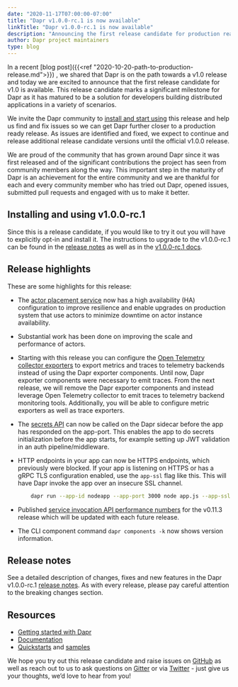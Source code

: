 ```yaml
---
date: "2020-11-17T07:00:00-07:00"
title: "Dapr v1.0.0-rc.1 is now available"
linkTitle: "Dapr v1.0.0-rc.1 is now available"
description: "Announcing the first release candidate for production ready Dapr v1.0"
author: Dapr project maintainers
type: blog
---
```


In a recent [blog post]({{<ref "2020-10-20-path-to-production-release.md">}}) , we shared that Dapr is on the path towards a v1.0 release and today we are excited to announce that the first release candidate for v1.0 is available. This release candidate marks a significant milestone for Dapr as it has matured to be a solution for developers building distributed applications in a variety of scenarios.

We invite the Dapr community to [install and start using](#installing-and-using-v100-rc1) this release and help us find and fix issues so we can get Dapr further closer to a production ready release. As issues are identified and fixed, we expect to continue and release additional release candidate versions until the official v1.0.0 release.

We are proud of the community that has grown around Dapr since it was first released and of the significant contributions the project has seen from community members along the way. This important step in the maturity of Dapr is an achievement for the entire community and we are thankful for each and every community member who has tried out Dapr, opened issues, submitted pull requests and engaged with us to make it better.

## Installing and using v1.0.0-rc.1

Since this is a release candidate, if you would like to try it out you will have to explicitly opt-in and install it. The instructions to upgrade to the v1.0.0-rc.1 can be found in the [release notes](https://github.com/dapr/dapr/blob/release-1.0/docs/release_notes/v1.0.0-rc.1.md) as well as in the [v1.0.0-rc.1 docs](https://v1-rc1.docs.dapr.io/getting-started/).

## Release highlights

These are some highlights for this release:

- The [actor placement service](https://v1-rc1.docs.dapr.io/developing-applications/building-blocks/actors/actors-background/#actor-placement-service) now has a high availability (HA) configuration to improve resilience and enable upgrades on production system that use actors to minimize downtime on actor instance availability.
- Substantial work has been done on improving the scale and performance of actors.
- Starting with this release you can configure the [Open Telemetry collector exporters](https://v1-rc1.docs.dapr.io/operations/monitoring/open-telemetry-collector/) to export metrics and traces to telemetry backends instead of using the Dapr exporter components. Until now, Dapr exporter components were necessary to emit traces. From the next release, we will remove the Dapr exporter components and instead leverage Open Telemetry collector to emit traces to telemetry backend monitoring tools. Additionally, you will be able to configure metric exporters as well as trace exporters. 
- The [secrets API](https://v1-rc1.docs.dapr.io/reference/api/secrets_api/) can now be called on the Dapr sidecar before the app has responded on the app-port. This enables the app to do secrets initialization before the app starts, for example setting up JWT validation in an auth pipeline/middleware.
- HTTP endpoints in your app can now be HTTPS endpoints, which previously were blocked. If your app is listening on HTTPS or has a gRPC TLS configuration enabled, use the `app-ssl` flag like this. This will have Dapr invoke the app over an insecure SSL channel.

    ```sh
        dapr run --app-id nodeapp --app-port 3000 node app.js --app-ssl
    ```

- Published [service invocation API performance numbers](https://v1-rc1.docs.dapr.io/operations/performance-and-scalability/perf-service-invocation/) for the v0.11.3 release which will be updated with each future release.
- The CLI component command `dapr components -k` now shows version information.

## Release notes

See a detailed description of changes, fixes and new features in the Dapr v1.0.0-rc.1 [release notes](https://github.com/dapr/dapr/releases/tag/v1.0.0-rc.1). As with every release, please pay careful attention to the breaking changes section.

## Resources

- [Getting started with Dapr](https://v1-rc1.docs.dapr.io/getting-started/)
- [Documentation](https://v1-rc1.docs.dapr.io/)
- [Quickstarts](https://github.com/dapr/quickstarts/tree/v1.0.0-rc.1) and [samples](https://github.com/dapr/samples)

We hope you try out this release candidate and raise issues on [GitHub](https://github.com/dapr) as well as reach out to us to ask questions on [Gitter](https://gitter.im/Dapr/) or via [Twitter](https://twitter.com/daprdev) - just give us your thoughts, we’d love to hear from you!
